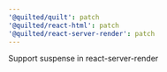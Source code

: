 ```yaml
---
'@quilted/quilt': patch
'@quilted/react-html': patch
'@quilted/react-server-render': patch
---
```


Support suspense in react-server-render
